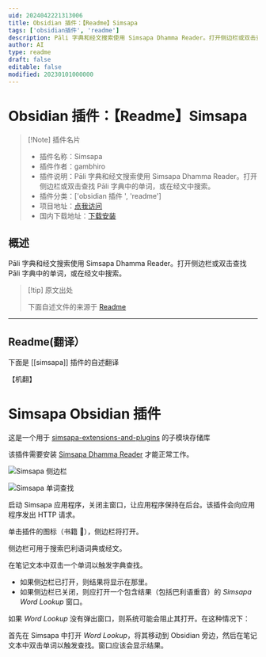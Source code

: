 ```yaml
---
uid: 2024042221313006
title: Obsidian 插件：【Readme】Simsapa
tags: ['obsidian插件', 'readme']
description: Pāli 字典和经文搜索使用 Simsapa Dhamma Reader。打开侧边栏或双击查找 Pāli 字典中的单词，或在经文中搜索。
author: AI
type: readme
draft: false
editable: false
modified: 20230101000000
---
```


# Obsidian 插件：【Readme】Simsapa

> [!Note] 插件名片
> - 插件名称：Simsapa
> - 插件作者：gambhiro
> - 插件说明：Pāli 字典和经文搜索使用 Simsapa Dhamma Reader。打开侧边栏或双击查找 Pāli 字典中的单词，或在经文中搜索。
> - 插件分类：['obsidian 插件 ', 'readme']
> - 项目地址：[点我访问](https://github.com/simsapa/simsapa-obsidian)
> - 国内下载地址：[下载安装](https://pkmer.cn/products/plugin/pluginMarket/?simsapa)

## 概述

Pāli 字典和经文搜索使用 Simsapa Dhamma Reader。打开侧边栏或双击查找 Pāli 字典中的单词，或在经文中搜索。

> [!tip] 原文出处
>
>下面自述文件的来源于 [Readme](https://ghproxy.net/https://raw.githubusercontent.com/simsapa/simsapa-obsidian/main/README.md)

---

## Readme(翻译）

下面是 [[simsapa]] 插件的自述翻译

【机翻】

# Simsapa Obsidian 插件

这是一个用于 [simsapa-extensions-and-plugins](https://github.com/simsapa/simsapa-extensions-and-plugins) 的子模块存储库

该插件需要安装 [Simsapa Dhamma Reader](https://simsapa.github.io/) 才能正常工作。

![Simsapa 侧边栏](https://cdn.pkmer.cn/covers/simsapa_2_0.png!pkmer)

![Simsapa 单词查找](https://cdn.pkmer.cn/covers/simsapa_2_1.png!pkmer)

启动 Simsapa 应用程序，关闭主窗口，让应用程序保持在后台。该插件会向应用程序发出 HTTP 请求。

单击插件的图标（书籍 📓），侧边栏将打开。

侧边栏可用于搜索巴利语词典或经文。

在笔记文本中双击一个单词以触发字典查找。

- 如果侧边栏已打开，则结果将显示在那里。
- 如果侧边栏已关闭，则应打开一个包含结果（包括巴利语重音）的 _Simsapa Word Lookup_ 窗口。

如果 _Word Lookup_ 没有弹出窗口，则系统可能会阻止其打开。在这种情况下：

首先在 Simsapa 中打开 _Word Lookup_，将其移动到 Obsidian 旁边，然后在笔记文本中双击单词以触发查找。窗口应该会显示结果。
